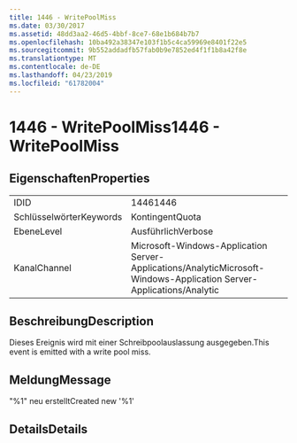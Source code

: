 ```yaml
---
title: 1446 - WritePoolMiss
ms.date: 03/30/2017
ms.assetid: 48dd3aa2-46d5-4bbf-8ce7-68e1b684b7b7
ms.openlocfilehash: 10ba492a38347e103f1b5c4ca59969e8401f22e5
ms.sourcegitcommit: 9b552addadfb57fab0b9e7852ed4f1f1b8a42f8e
ms.translationtype: MT
ms.contentlocale: de-DE
ms.lasthandoff: 04/23/2019
ms.locfileid: "61782004"
---
```

# <a name="1446---writepoolmiss"></a><span data-ttu-id="0e6e8-102">1446 - WritePoolMiss</span><span class="sxs-lookup"><span data-stu-id="0e6e8-102">1446 - WritePoolMiss</span></span>
## <a name="properties"></a><span data-ttu-id="0e6e8-103">Eigenschaften</span><span class="sxs-lookup"><span data-stu-id="0e6e8-103">Properties</span></span>  
  
|||  
|-|-|  
|<span data-ttu-id="0e6e8-104">ID</span><span class="sxs-lookup"><span data-stu-id="0e6e8-104">ID</span></span>|<span data-ttu-id="0e6e8-105">1446</span><span class="sxs-lookup"><span data-stu-id="0e6e8-105">1446</span></span>|  
|<span data-ttu-id="0e6e8-106">Schlüsselwörter</span><span class="sxs-lookup"><span data-stu-id="0e6e8-106">Keywords</span></span>|<span data-ttu-id="0e6e8-107">Kontingent</span><span class="sxs-lookup"><span data-stu-id="0e6e8-107">Quota</span></span>|  
|<span data-ttu-id="0e6e8-108">Ebene</span><span class="sxs-lookup"><span data-stu-id="0e6e8-108">Level</span></span>|<span data-ttu-id="0e6e8-109">Ausführlich</span><span class="sxs-lookup"><span data-stu-id="0e6e8-109">Verbose</span></span>|  
|<span data-ttu-id="0e6e8-110">Kanal</span><span class="sxs-lookup"><span data-stu-id="0e6e8-110">Channel</span></span>|<span data-ttu-id="0e6e8-111">Microsoft-Windows-Application Server-Applications/Analytic</span><span class="sxs-lookup"><span data-stu-id="0e6e8-111">Microsoft-Windows-Application Server-Applications/Analytic</span></span>|  
  
## <a name="description"></a><span data-ttu-id="0e6e8-112">Beschreibung</span><span class="sxs-lookup"><span data-stu-id="0e6e8-112">Description</span></span>  
 <span data-ttu-id="0e6e8-113">Dieses Ereignis wird mit einer Schreibpoolauslassung ausgegeben.</span><span class="sxs-lookup"><span data-stu-id="0e6e8-113">This event is emitted with a write pool miss.</span></span>  
  
## <a name="message"></a><span data-ttu-id="0e6e8-114">Meldung</span><span class="sxs-lookup"><span data-stu-id="0e6e8-114">Message</span></span>  
 <span data-ttu-id="0e6e8-115">"%1" neu erstellt</span><span class="sxs-lookup"><span data-stu-id="0e6e8-115">Created new '%1'</span></span>  
  
## <a name="details"></a><span data-ttu-id="0e6e8-116">Details</span><span class="sxs-lookup"><span data-stu-id="0e6e8-116">Details</span></span>
